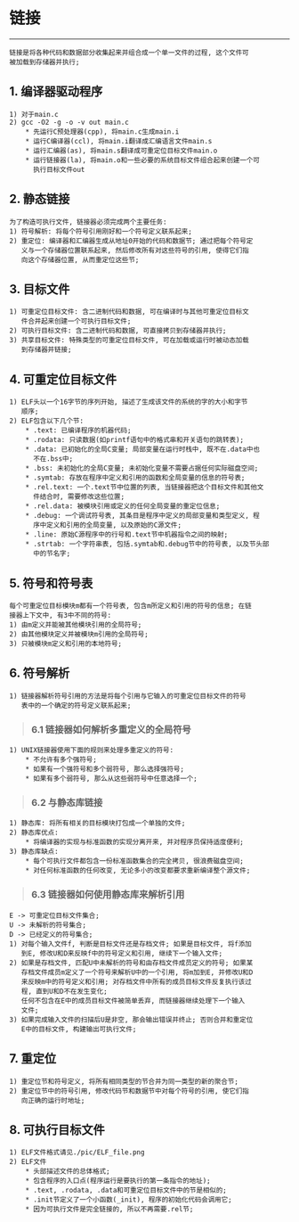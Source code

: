 # **链接**
***

    链接是将各种代码和数据部分收集起来并组合成一个单一文件的过程, 这个文件可
    被加载到存储器并执行;


## **1. 编译器驱动程序**
    1) 对于main.c
    2) gcc -O2 -g -o -v out main.c
        * 先运行C预处理器(cpp), 将main.c生成main.i
        * 运行C编译器(ccl), 将main.i翻译成汇编语言文件main.s
        * 运行汇编器(as), 将main.s翻译成可重定位目标文件main.o
        * 运行链接器(la), 将main.o和一些必要的系统目标文件组合起来创建一个可
          执行目标文件out

## **2. 静态链接**
    为了构造可执行文件, 链接器必须完成两个主要任务:
    1) 符号解析: 将每个符号引用刚好和一个符号定义联系起来;
    2) 重定位: 编译器和汇编器生成从地址0开始的代码和数据节; 通过把每个符号定
       义与一个存储器位置联系起来, 然后修改所有对这些符号的引用, 使得它们指
       向这个存储器位置, 从而重定位这些节;

## **3. 目标文件**
    1) 可重定位目标文件: 含二进制代码和数据, 可在编译时与其他可重定位目标文
       件合并起来创建一个可执行目标文件;
    2) 可执行目标文件: 含二进制代码和数据, 可直接拷贝到存储器并执行;
    3) 共享目标文件: 特殊类型的可重定位目标文件, 可在加载或运行时被动态加载
       到存储器并链接;

## **4. 可重定位目标文件**
    1) ELF头以一个16字节的序列开始, 描述了生成该文件的系统的字的大小和字节
       顺序;
    2) ELF包含以下几个节:
        * .text: 已编译程序的机器代码;
        * .rodata: 只读数据(如printf语句中的格式串和开关语句的跳转表);
        * .data: 已初始化的全局C变量; 局部变量在运行时栈中, 既不在.data中也
          不在.bss中;
        * .bss: 未初始化的全局C变量; 未初始化变量不需要占据任何实际磁盘空间;
        * .symtab: 存放在程序中定义和引用的函数和全局变量的信息的符号表;
        * .rel.text: 一个.text节中位置的列表, 当链接器把这个目标文件和其他文
          件结合时, 需要修改这些位置;
        * .rel.data: 被模块引用或定义的任何全局变量的重定位信息;
        * .debug: 一个调试符号表, 其条目是程序中定义的局部变量和类型定义, 程
          序中定义和引用的全局变量, 以及原始的C源文件;
        * .line: 原始C源程序中的行号和.text节中机器指令之间的映射;
        * .strtab: 一个字符串表, 包括.symtab和.debug节中的符号表, 以及节头部
          中的节名字;

## **5. 符号和符号表**
    每个可重定位目标模块m都有一个符号表, 包含m所定义和引用的符号的信息; 在链
    接器上下文中, 有3中不同的符号:
    1) 由m定义并能被其他模块引用的全局符号;
    2) 由其他模块定义并被模块m引用的全局符号;
    3) 只被模块m定义和引用的本地符号;

## **6. 符号解析**
    1) 链接器解析符号引用的方法是将每个引用与它输入的可重定位目标文件的符号
       表中的一个确定的符号定义联系起来;
> ### **6.1 链接器如何解析多重定义的全局符号**
    1) UNIX链接器使用下面的规则来处理多重定义的符号:
        * 不允许有多个强符号;
        * 如果有一个强符号和多个弱符号, 那么选择强符号;
        * 如果有多个弱符号, 那么从这些弱符号中任意选择一个;
> ### **6.2 与静态库链接**
    1) 静态库: 将所有相关的目标模块打包成一个单独的文件;
    2) 静态库优点:
        * 将编译器的实现与标准函数的实现分离开来, 并对程序员保持适度便利;
    3) 静态库缺点:
        * 每个可执行文件都包含一份标准函数集合的完全拷贝, 很浪费磁盘空间;
        * 对任何标准函数的任何改变, 无论多小的改变都要求重新编译整个源文件;
> ### **6.3 链接器如何使用静态库来解析引用**
    E -> 可重定位目标文件集合;
    U -> 未解析的符号集合;
    D -> 已经定义的符号集合;
    1) 对每个输入文件f, 判断是目标文件还是存档文件; 如果是目标文件, 将f添加
       到E, 修改U和D来反映f中的符号定义和引用, 继续下一个输入文件;
    2) 如果是存档文件, 匹配U中未解析的符号和由存档文件成员定义的符号; 如果某
       存档文件成员m定义了一个符号来解析U中的一个引用, 将m加到E, 并修改U和D 
       来反映m中的符号定义和引用; 对存档文件中所有的成员目标文件反复执行该过
       程, 直到U和D不在发生变化; 
       任何不包含在E中的成员目标文件被简单丢弃, 而链接器继续处理下一个输入
       文件;
    3) 如果完成输入文件的扫描后U是非空, 那会输出错误并终止; 否则合并和重定位
       E中的目标文件, 构建输出可执行文件;

## **7. 重定位**
    1) 重定位节和符号定义, 将所有相同类型的节合并为同一类型的新的聚合节;
    2) 重定位节中的符号引用, 修改代码节和数据节中对每个符号的引用, 使它们指
       向正确的运行时地址;

## **8. 可执行目标文件**
    1) ELF文件格式请见./pic/ELF_file.png
    2) ELF文件
        * 头部描述文件的总体格式;
        * 包含程序的入口点(程序运行是要执行的第一条指令的地址);
        * .text, .rodata, .data和可重定位目标文件中的节是相似的;
        * .init节定义了一个小函数(_init), 程序的初始化代码会调用它;
        * 因为可执行文件是完全链接的, 所以不再需要.rel节;
